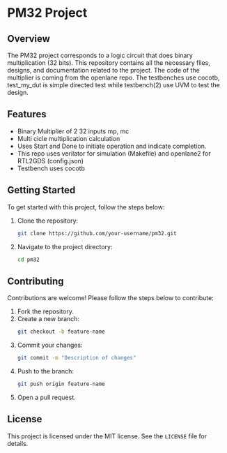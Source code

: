 # PM32 Project

## Overview
The PM32 project corresponds to a logic circuit that does binary multiplication (32 bits). This repository contains all the necessary files, designs, and documentation related to the project. The code of the multiplier is coming from the openlane repo. The testbenches use cocotb, test_my_dut is simple directed test while testbench(2) use UVM to test the design.

## Features
- Binary Multiplier of 2 32 inputs mp, mc
- Multi cicle multiplication calculation
- Uses Start and Done to initiate operation and indicate completion.
- This repo uses verilator for simulation (Makefile) and openlane2 for RTL2GDS (config.json)
- Testbench uses cocotb

## Getting Started
To get started with this project, follow the steps below:

1. Clone the repository:
    ```bash
    git clone https://github.com/your-username/pm32.git
    ```
2. Navigate to the project directory:
    ```bash
    cd pm32
    ```

## Contributing
Contributions are welcome! Please follow the steps below to contribute:

1. Fork the repository.
2. Create a new branch:
    ```bash
    git checkout -b feature-name
    ```
3. Commit your changes:
    ```bash
    git commit -m "Description of changes"
    ```
4. Push to the branch:
    ```bash
    git push origin feature-name
    ```
5. Open a pull request.

## License
This project is licensed under the MIT license. See the `LICENSE` file for details.

